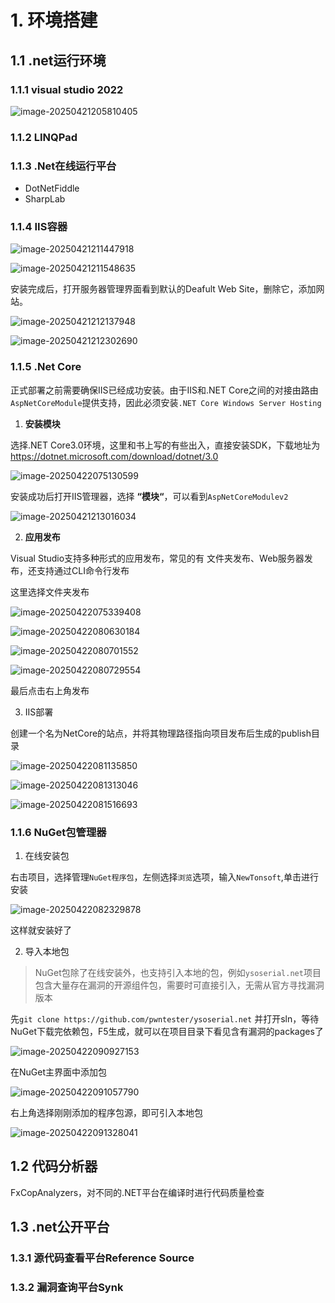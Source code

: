 # 1. 环境搭建

## 1.1 .net运行环境

### 1.1.1 visual studio 2022

<img src="https://cdn.jsdelivr.net/gh/Rain1er/images@main/img/image-20250421205810405.png" alt="image-20250421205810405"  />

### 1.1.2 LINQPad

### 1.1.3 .Net在线运行平台

* DotNetFiddle
* SharpLab



### 1.1.4 IIS容器

![image-20250421211447918](https://cdn.jsdelivr.net/gh/Rain1er/images@main/img/image-20250421211447918.png)

![image-20250421211548635](https://cdn.jsdelivr.net/gh/Rain1er/images@main/img/image-20250421211548635.png)

安装完成后，打开服务器管理界面看到默认的Deafult Web Site，删除它，添加网站。

![image-20250421212137948](https://cdn.jsdelivr.net/gh/Rain1er/images@main/img/image-20250421212137948.png)

<img src="https://cdn.jsdelivr.net/gh/Rain1er/images@main/img/image-20250421212302690.png" alt="image-20250421212302690"  />



### 1.1.5 .Net Core

正式部署之前需要确保IIS已经成功安装。由于IIS和.NET Core之间的对接由路由`AspNetCoreModule`提供支持，因此必须安装`.NET Core Windows Server Hosting`

1. **安装模块**

选择.NET Core3.0环境，这里和书上写的有些出入，直接安装SDK，下载地址为 https://dotnet.microsoft.com/download/dotnet/3.0

![image-20250422075130599](https://cdn.jsdelivr.net/gh/Rain1er/images@main/img/image-20250422075130599.png)

安装成功后打开IIS管理器，选择 **“模块“**，可以看到`AspNetCoreModulev2`

![image-20250421213016034](https://cdn.jsdelivr.net/gh/Rain1er/images@main/img/image-20250421213016034.png)

2. **应用发布**

Visual Studio支持多种形式的应用发布，常见的有 文件夹发布、Web服务器发布，还支持通过CLI命令行发布

这里选择文件夹发布

![image-20250422075339408](https://cdn.jsdelivr.net/gh/Rain1er/images@main/img/image-20250422075339408.png)

![image-20250422080630184](https://cdn.jsdelivr.net/gh/Rain1er/images@main/img/image-20250422080630184.png)

![image-20250422080701552](https://cdn.jsdelivr.net/gh/Rain1er/images@main/img/image-20250422080701552.png)

![image-20250422080729554](https://cdn.jsdelivr.net/gh/Rain1er/images@main/img/image-20250422080729554.png)

最后点击右上角发布

3. IIS部署

创建一个名为NetCore的站点，并将其物理路径指向项目发布后生成的publish目录

![image-20250422081135850](https://cdn.jsdelivr.net/gh/Rain1er/images@main/img/image-20250422081135850.png)

![image-20250422081313046](https://cdn.jsdelivr.net/gh/Rain1er/images@main/img/image-20250422081313046.png)

![image-20250422081516693](https://cdn.jsdelivr.net/gh/Rain1er/images@main/img/image-20250422081516693.png)

### 1.1.6 NuGet包管理器

1. 在线安装包

右击项目，选择管理`NuGet程序包`，左侧选择`浏览`选项，输入`NewTonsoft`,单击进行安装

![image-20250422082329878](https://cdn.jsdelivr.net/gh/Rain1er/images@main/img/image-20250422082329878.png)

这样就安装好了

2. 导入本地包

>  NuGet包除了在线安装外，也支持引入本地的包，例如`ysoserial.net`项目包含大量存在漏洞的开源组件包，需要时可直接引入，无需从官方寻找漏洞版本

先`git clone https://github.com/pwntester/ysoserial.net` 并打开sln，等待NuGet下载完依赖包，F5生成，就可以在项目目录下看见含有漏洞的packages了

![image-20250422090927153](https://cdn.jsdelivr.net/gh/Rain1er/images@main/img/image-20250422090927153.png)

在NuGet主界面中添加包

![image-20250422091057790](https://cdn.jsdelivr.net/gh/Rain1er/images@main/img/image-20250422091057790.png)

右上角选择刚刚添加的程序包源，即可引入本地包

<img src="https://cdn.jsdelivr.net/gh/Rain1er/images@main/img/image-20250422091328041.png" alt="image-20250422091328041"  />



## 1.2 代码分析器

FxCopAnalyzers，对不同的.NET平台在编译时进行代码质量检查



## 1.3 .net公开平台

### 1.3.1 源代码查看平台Reference Source

### 1.3.2 漏洞查询平台Synk

